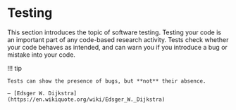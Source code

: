 # Testing

This section introduces the topic of software testing.
Testing your code is an important part of any code-based research activity.
Tests check whether your code behaves as intended, and can warn you if you introduce a bug or mistake into your code.

!!! tip

    Tests can show the presence of bugs, but **not** their absence.

    — [Edsger W. Dijkstra](https://en.wikiquote.org/wiki/Edsger_W._Dijkstra)

